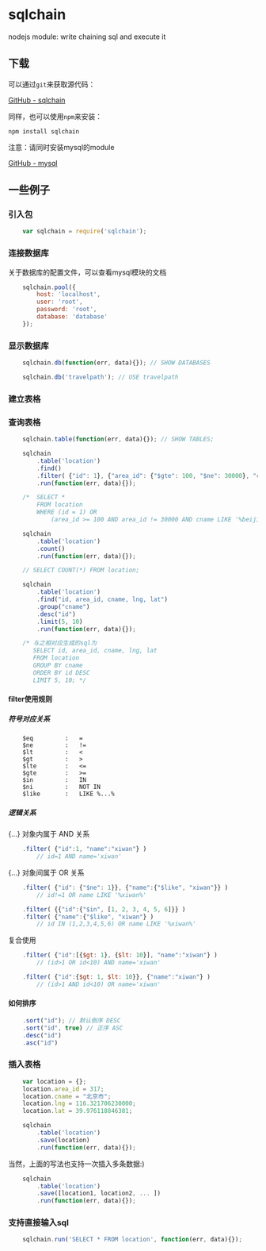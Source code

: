 # sqlchain

nodejs module: write chaining sql and execute it

## 下载

可以通过`git`来获取源代码：

[GitHub - sqlchain](https://github.com/xiwan/sqlchain)

同样，也可以使用`npm`来安装：

	npm install sqlchain

注意：请同时安装mysql的module 

[GitHub - mysql](https://github.com/felixge/node-mysql)

## 一些例子

### 引入包

```javascript
	var sqlchain = require('sqlchain');
```

### 连接数据库

关于数据库的配置文件，可以查看mysql模块的文档

```javascript
	sqlchain.pool({
		host: 'localhost',
		user: 'root',
		password: 'root',
		database: 'database'
	});
```
### 显示数据库

```javascript
	sqlchain.db(function(err, data){}); // SHOW DATABASES

	sqlchain.db('travelpath'); // USE travelpath
```

### 建立表格

### 查询表格

```javascript
	sqlchain.table(function(err, data){}); // SHOW TABLES;

	sqlchain
		.table('location')
		.find()
		.filter( {"id": 1}, {"area_id": {"$gte": 100, "$ne": 30000}, "cname": {"$like": "%beijing%"}} )
		.run(function(err, data){}); 

	/* 	SELECT * 
		FROM location 
		WHERE (id = 1) OR 
			(area_id >= 100 AND area_id != 30000 AND cname LIKE '%beijing%') */

	sqlchain
		.table('location')
		.count()
		.run(function(err, data){});

	// SELECT COUNT(*) FROM location;

	sqlchain
		.table('location')
		.find("id, area_id, cname, lng, lat")
		.group("cname")
		.desc("id")
		.limit(5, 10)
		.run(function(err, data){});

	/* 与之相对应生成的sql为
	   SELECT id, area_id, cname, lng, lat
	   FROM location
	   GROUP BY cname
	   ORDER BY id DESC
	   LIMIT 5, 10; */
```

#### filter使用规则

##### 符号对应关系

```text
	$eq			: 	=
	$ne 		:	!=
	$lt 		: 	<
	$gt 		:   >
	$lte 		:	<=
	$gte 		:   >=
	$in 		:   IN
	$ni     	:	NOT IN
	$like       :   LIKE %...%

```

##### 逻辑关系

{...} 对象内属于 AND 关系

```javascript
	.filter( {"id":1, "name":"xiwan"} ) 
		// id=1 AND name='xiwan'
```

{...} 对象间属于 OR 关系

```javascript
	.filter( {"id": {"$ne": 1}}, {"name":{"$like", "xiwan"}} ) 
		// id!=1 OR name LIKE '%xiwan%'

	.filter( {{"id":{"$in", [1, 2, 3, 4, 5, 6]}} )
	.filter( {"name":{"$like", "xiwan"} ) 
		// id IN (1,2,3,4,5,6) OR name LIKE '%xiwan%'
```

复合使用

```javascript	
	.filter( {"id":[{$gt: 1}, {$lt: 10}], "name":"xiwan"} ) 
		// (id>1 OR id<10) AND name='xiwan'

	.filter( {"id":{$gt: 1, $lt: 10}}, {"name":"xiwan"} ) 
		// (id>1 AND id<10) OR name='xiwan'
```

#### 如何排序

```javascript
	.sort("id"); // 默认倒序 DESC
	.sort("id", true) // 正序 ASC
	.desc("id")
	.asc("id")
```

### 插入表格

```javascript
	var location = {};
	location.area_id = 317;
	location.cname = "北京市";
	location.lng = 116.321706230000;
	location.lat = 39.976118846381;

	sqlchain
		.table('location')
		.save(location)
		.run(function(err, data){});
```

当然，上面的写法也支持一次插入多条数据:)

```javascript
	sqlchain
		.table('location')
		.save([location1, location2, ... ])
		.run(function(err, data){});
```

### 支持直接输入sql

```javascript
	sqlchain.run('SELECT * FROM location', function(err, data){});
```
